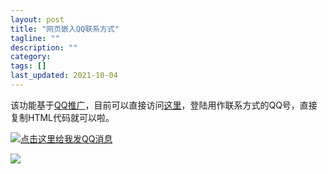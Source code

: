 ```yaml
---
layout: post
title: "网页嵌入QQ联系方式"
tagline: ""
description: ""
category: 
tags: []
last_updated: 2021-10-04
---
```

该功能基于[QQ推广](https://shang.qq.com/v3/index.html)，目前可以直接访问[这里](https://shang.qq.com/v3/widget.html)，登陆用作联系方式的QQ号，直接复制HTML代码就可以啦。

<div>
<a target="_blank" href="http://wpa.qq.com/msgrd?v=3&uin=1768279826&site=qq&menu=yes"><img border="0" src="http://wpa.qq.com/pa?p=2:1768279826:51" alt="点击这里给我发QQ消息" title="点击这里给我发QQ消息"/></a>
</div>

[<img src="images/button_QQ.gif">](http://wpa.qq.com/msgrd?v=3&uin=1768279826&site=qq&menu=yes)